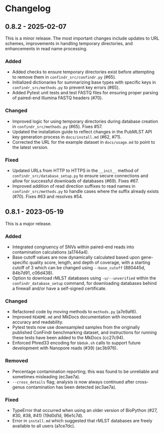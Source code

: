 # Changelog

## 0.8.2 - 2025-02-07

This is a minor release. The most important changes include updates to URL schemes, improvements in handling temporary directories, and enhancements in read name processing.

### Added

- Added checks to ensure temporary directories exist before attempting to remove them in `confindr_src/confindr.py` (#65).
- Initialized dictionaries for summarizing base types with specific keys in `confindr_src/methods.py` to prevent key errors (#65).
- Added Pytest unit tests and test FASTQ files for ensuring proper parsing of paired-end Illumina FASTQ headers (#70).

### Changed

- Improved logic for using temporary directories during database creation in `confindr_src/methods.py` (#65). Fixes #57.
- Updated the installation guide to reflect changes in the PubMLST API key generation process in `docs/install.md` (#62, #71).
- Corrected the URL for the example dataset in `docs/usage.md` to point to the latest version.

### Fixed

- Updated URLs from HTTP to HTTPS in the `__init__` method of `confindr_src/database_setup.py` to ensure secure connections and allow for successful downloads of databases (#69). Fixes #67.
- Improved addition of read direction suffixes to read names in `confindr_src/methods.py` to handle cases where the suffix already exists (#70). Fixes #63 and resolves #54.

## 0.8.1 - 2023-05-19

This is a major release.

### Added

- Integrated congruency of SNVs within paired-end reads into contamination calculations (a1744a4).
- Base cutoff values are now dynamically calculated based upon gene-specific quality score, length, and depth of coverage, with a starting cutoff of 3 which can be changed using `--base_cutoff` (880445d, 84b7d91, c06d438).
- Option to download rMLST databases using `-u/--unverified` within the `confindr_database_setup` command, for downloading databases behind a firewall and/or have a self-signed certificate.

### Changed

- Refactored code by moving methods to `methods.py` (a7e9af6).
- Improved `README.md` and MkDocs documentation with increased accuracy and readability.
- Pytest tests now use downsampled samples from the originally published ConFindr benchmarking dataset, and instructions for running these tests have been added to the MkDocs (cc27c94).
- Enforced Phred33 encoding for `bbduk.sh` calls to support future development with Nanopore reads (#39) (ac3b976).

### Removed

- Percentage contamination reporting; this was found to be unreliable and sometimes misleading (ec3ae7a).
- `--cross_details` flag; analysis is now always continued after cross-genus contamination has been detected (ec3ae7a).

### Fixed

- TypeError that occurred when using an older version of BioPython (#27, #30, #38, #41) (19d0d1d, 96e1c7d).
- Error in `install.md` which suggested that rMLST databases are freely available to all users (a1ce7dc).
